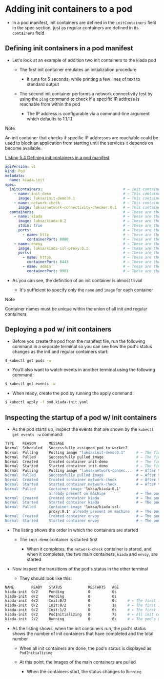# Adding init containers to a pod

* In a pod manifest, init containers are defined in the `initContainers` field in the spec section, just as regular containers are defined in its `containers` field

## Defining init containers in a pod manifest

* Let's look at an example of addition two init containers to the kiada pod

  * The first init container emulates an initialization procedure

    * It runs for 5 seconds, while printing a few lines of text to standard output

  * The second init container performs a network connectivity test by using the `ping` command to check if a specific IP address is reachable from within the pod

    * The IP address is configurable via a command-line argument which defaults to 1.1.1.1

> [!NOTE]
> 
> An init container that checks if specific IP addresses are reachable could be used to block an application from starting until the services it depends on become available.

[Listing 5.4 Defining init containers in a pod manifest](../../../../kubernetes-in-action.demo/chpt05/pod.kiada-init.yaml)

```yaml
apiVersion: v1
kind: Pod
metadata:
  name: kiada-init
spec:
  initContainers:                                     # ← Init containers are specified in the initContainers field
    - name: init-demo                                 # ← This container runs first
      image: luksa/init-demo:0.1                      # ← This container runs first
    - name: network-check                             # ← This container runs after the first one completes
      image: luksa/network-connectivity-checker:0.1   # ← This container runs after the first one completes
  containers:                                         # ← These are the pod’s regular containers. They run at the same time.
    - name: kiada                                     # ← These are the pod’s regular containers. They run at the same time.
      image: luksa/kiada:0.2                          # ← These are the pod’s regular containers. They run at the same time.
      stdin: true                                     # ← These are the pod’s regular containers. They run at the same time.
      ports:                                          # ← These are the pod’s regular containers. They run at the same time.
        - name: http                                  # ← These are the pod’s regular containers. They run at the same time.
          containerPort: 8080                         # ← These are the pod’s regular containers. They run at the same time.
    - name: envoy                                     # ← These are the pod’s regular containers. They run at the same time.
      image: luksa/kiada-ssl-proxy:0.1                # ← These are the pod’s regular containers. They run at the same time.
      ports:                                          # ← These are the pod’s regular containers. They run at the same time.
        - name: https                                 # ← These are the pod’s regular containers. They run at the same time.
          containerPort: 8443                         # ← These are the pod’s regular containers. They run at the same time.
        - name: admin                                 # ← These are the pod’s regular containers. They run at the same time.
          containerPort: 9901                         # ← These are the pod’s regular containers. They run at the same time.
```

* As you can see, the definition of an init container is almost trivial

  * It's sufficient to specify only the `name` and `image` for each container

> [!NOTE]
> 
> Container names must be unique within the union of all init and regular containers.

## Deploying a pod w/ init containers

* Before you create the pod from the manifest file, run the following command in a separate terminal so you can see how the pod's status changes as the init and regular containers start:

```zsh
$ kubectl get pods -w
```

* You'll also want to watch events in another terminal using the following command:

```zsh
$ kubectl get events -w
```

* When ready, create the pod by running the apply command:

```zsh
$ kubectl apply -f pod.kiada-init.yaml
```

## Inspecting the startup of a pod w/ init containers

* As the pod starts up, inspect the events that are shown by the `kubectl get events -w` command:

```zsh
TYPE    REASON      MESSAGE
Normal  Scheduled   Successfully assigned pod to worker2
Normal  Pulling     Pulling image "luksa/init-demo:0.1"     # ← The first init container’s image is pulled and the container is started
Normal  Pulled      Successfully pulled image               # ← The first init container’s image is pulled and the container is started
Normal  Created     Created container init-demo             # ← The first init container’s image is pulled and the container is started
Normal  Started     Started container init-demo             # ← The first init container’s image is pulled and the container is started
Normal  Pulling     Pulling image "luksa/network-connec...  # ← After the first init container completes, the second is started
Normal  Pulled      Successfully pulled image               # ← After the first init container completes, the second is started
Normal  Created     Created container network-check         # ← After the first init container completes, the second is started
Normal  Started     Started container network-check         # ← After the first init container completes, the second is started
Normal  Pulled      Container image "luksa/kiada:0.1"
                    already present on machine              # ← The pod’s two main containers are then started in parallel
Normal  Created     Created container kiada                 # ← The pod’s two main containers are then started in parallel
Normal  Started     Started container kiada                 # ← The pod’s two main containers are then started in parallel
Normal  Pulled      Container image "luksa/kiada-ssl-
                    proxy:0.1" already present on machine   # ← The pod’s two main containers are then started in parallel
Normal  Created     Created container envoy                 # ← The pod’s two main containers are then started in parallel
Normal  Started     Started container envoy                 # ← The pod’s two main containers are then started in parallel
```

* The listing shows the order in which the containers are started

  * The `init-demo` container is started first

    * When it completes, the `network-check` container is stared, and when it completes, the two main containers, `kiada` and `envoy`, are started

* Now inspect the transitions of the pod's status in the other terminal

  * They should look like this:

```zsh
NAME        READY   STATUS            RESTARTS   AGE
kiada-init  0/2     Pending           0          0s
kiada-init  0/2     Pending           0          0s
kiada-init  0/2     Init:0/2          0          0s     # ← The first init container is running
kiada-init  0/2     Init:0/2          0          1s     # ← The first init container is running
kiada-init  0/2     Init:1/2          0          6s     # ← The first init container is complete, the second is now running
kiada-init  0/2     PodInitializing   0          7s     # ← All init containers have completed successfully
kiada-init  2/2     Running           0          8s     # ← The pod’s main containers are running
```

* As the listing shows, when the init containers run, the pod's status shows the number of init containers that have completed and the total number

  * When all init containers are done, the pod's status is displayed as `PodInitializing`

  * At this point, the images of the main containers are pulled

    * When the containers start, the status changes to `Running` 
